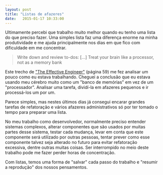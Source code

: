 ```yaml
---
layout: post
title: "Listas de afazeres"
date:   2015-01-17 10:33:00
---
```


Ultimamente percebi que trabalho muito melhor quando eu tenho uma lista do
que preciso fazer. Uma simples lista faz uma diferença enorme na minha
produtividade e me ajuda principalmente nos dias em que fico com dificuldade em
me concentrar.

> Write down and review to-dos: [...] Treat your brain like a processor, not as
> a memory bank

Este trecho de ["The Effective Engineer"](http://www.effectiveengineer.com/)
(página 59) me fez analisar um pouco como eu estava
trabalhando. Cheguei a conclusão que eu estava usando meu cérebro muito como um
"banco de memórias" em vez de um "processador". Analisar uma tarefa, dividí-la
em afazeres pequenos e ir processá-los um por um.

Parece simples, mas nestes últimos dias já consegui encarar grandes tarefas de
refatoração e vários afazeres administrativos só por ter tomado o tempo para
preparar uma lista.

No meu trabalho como desenvolvedor, normalmente preciso entender sistemas
complexos, alterar componentes que são usados por muitas partes desse sistema,
testar cada mudança, levar em conta que este componente será utilizado por
outras pessoas, tentar prever como esse componente talvez seja alterado no
futuro para evitar refatoração excessiva, dentre outras muitas coisas. Ser
interrompido no meio deste trabalho pode me fazer perder horas de concentração.

Com listas, temos uma forma de "salvar" cada passo do trabalho e "resumir
a reprodução" dos nossos pensamentos.
